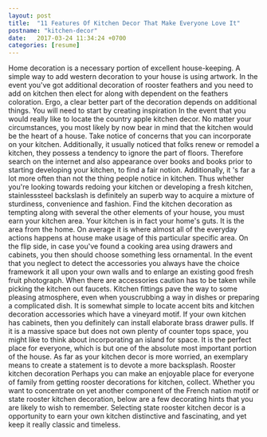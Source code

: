 ```yaml
---
layout: post
title:  "11 Features Of Kitchen Decor That Make Everyone Love It"
postname: "kitchen-decor"
date:   2017-03-24 11:34:24 +0700
categories: [resume]
---
```

Home decoration is a necessary portion of excellent house-keeping. A simple way to add western decoration to your house is using artwork. In the event you've got additional decoration of rooster feathers and you need to add on kitchen then elect for along with dependent on the feathers coloration. Ergo, a clear better part of the decoration depends on additional things. You will need to start by creating inspiration In the event that you would really like to locate the country apple kitchen decor. No matter your circumstances, you most likely by now bear in mind that the kitchen would be the heart of a house. Take notice of concerns that you can incorporate on your kitchen. Additionally, it usually noticed that folks renew or remodel a kitchen, they possess a tendency to ignore the part of floors. Therefore search on the internet and also appearance over books and books prior to starting developing your kitchen, to find a fair notion. Additionally, it 's far a lot more often than not the thing people notice in kitchen. Thus whether you're looking towards redoing your kitchen or developing a fresh kitchen, stainlesssteel backslash is definitely an superb way to acquire a mixture of sturdiness, convenience and fashion. Find the kitchen decoration as tempting along with several the other elements of your house, you must earn your kitchen area. Your kitchen is in fact your home's guts. It is the area from the home. On average it is where almost all of the everyday actions happens at house make usage of this particular specific area. On the flip side, in case you've found a cooking area using drawers and cabinets, you then should choose something less ornamental. In the event that you neglect to detect the accessories you always have the choice framework it all upon your own walls and to enlarge an existing good fresh fruit photograph. When there are accessories caution has to be taken while picking the kitchen out faucets. Kitchen fittings pave the way to some pleasing atmosphere, even when youscrubbing a way in dishes or preparing a complicated dish. It is somewhat simple to locate accent bits and kitchen decoration accessories which have a vineyard motif. If your own kitchen has cabinets, then you definitely can install elaborate brass drawer pulls. If it is a massive space but does not own plenty of counter tops space, you might like to think about incorporating an island for space. It is the perfect place for everyone, which is but one of the absolute most important portion of the house. As far as your kitchen decor is more worried, an exemplary means to create a statement is to devote a more backsplash. Rooster kitchen decoration Perhaps you can make an enjoyable place for everyone of family from getting rooster decorations for kitchen, collect. Whether you want to concentrate on yet another component of the French nation motif or state rooster kitchen decoration, below are a few decorating hints that you are likely to wish to remember. Selecting state rooster kitchen decor is a opportunity to earn your own kitchen distinctive and fascinating, and yet keep it really classic and timeless.
